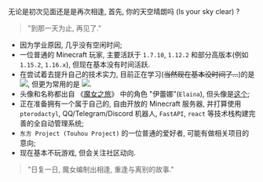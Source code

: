 无论是初次见面还是是再次相逢, 首先, 你的天空晴朗吗 (Is your sky clear) ?

> "到那一天为止, 再见了."

 - 因为学业原因, 几乎没有空闲时间;
 - 一位普通的 Minecraft 玩家, 主要活跃于 `1.7.10`, `1.12.2` 和部分高版本(例如 `1.15.2`, `1.16.x`), 但现在基本没有时间活跃.
 - 在尝试着去提升自己的技术实力, 目前正在学习(~~当然现在基本没时间了...~~)的是 ![](https://img.shields.io/badge/-Rust-dea584?style=flat-square&logo=Rust&logoColor=fff), 但更为常用的是 ![](https://img.shields.io/badge/-Python-2b5b84?style=flat-square&logo=Python&logoColor=fff).
 - 头像和名称都出自 《[魔女之旅](https://ga.sbcr.jp/sp/tabitabi/index.html)》 中的角色 "伊蕾娜"(`Elaina`), 但头像是[这个](https://www.pixiv.net/artworks/77096929);
 - 正在准备拥有一个属于自己的, 自由开放的 Minecraft 服务器, 并打算使用 `pterodactyl`, QQ/Telegram/Discord 机器人, `FastAPI`, `react` 等技术栈构建完善的全自动管理系统;
 - `东方 Project (Touhou Project)` 的一位普通的爱好者, 可能有做相关项目的意向;
 - 现在基本不玩游戏, 但会关注社区动向.

> "日复一日, 魔女编制出相逢, 重逢与离别的故事."

